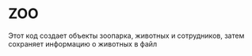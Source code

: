 # ZOO
 Этот код создает объекты зоопарка, животных и сотрудников, затем сохраняет информацию о животных в файл
